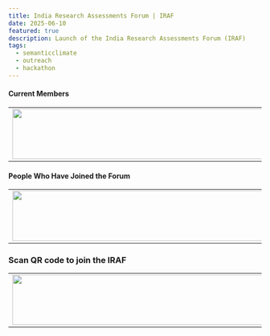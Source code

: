 ```yaml
---
title: India Research Assessments Forum | IRAF
date: 2025-06-10
featured: true
description: Launch of the India Research Assessments Forum (IRAF)
tags:
  - semanticclimate
  - outreach
  - hackathon
---
```


#### Current Members

<table>
  <tr>
    <td>
      <img src='{{ "/static/img/events_all/forum_pic1.png" | url }}' width="500" height="100">
    </td>
  </tr>
</table>

#### People Who Have Joined the Forum

<table>
  <tr>
    <td>
      <img src='{{ "/static/img/events_all/forum_pic5.jpeg" | url }}' width="500" height="100">
    </td>
  </tr>
</table>


### Scan  QR code to join the IRAF

<table>
  <tr>
    <td>
      <img src='{{ "/static/img/events_all/forum_pic4.jpg" | url }}' width="500" height="100">
    </td>
  </tr>
</table>
